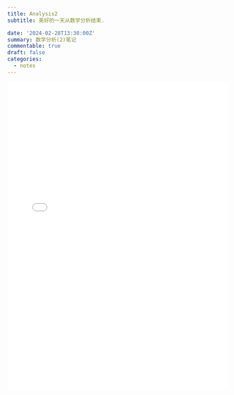 ```yaml
---
title: Analysis2
subtitle: 美好的一天从数学分析结束.

date: '2024-02-28T13:30:00Z'
summary: 数学分析(2)笔记
commentable: true
draft: false
categories:
  - notes
---
```




<embed id="pdfPlayer" src="Analysis2.pdf" type="application/pdf" width="100%" height="700" >
